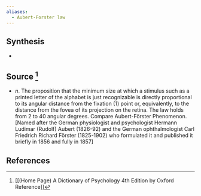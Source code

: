 ```yaml
---
aliases:
  - Aubert-Forster law
---
```

## Synthesis
- 
## Source [^1]
- $n$. The proposition that the minimum size at which a stimulus such as a printed letter of the alphabet is just recognizable is directly proportional to its angular distance from the fixation (1) point or, equivalently, to the distance from the fovea of its projection on the retina. The law holds from 2 to 40 angular degrees. Compare Aubert-Förster Phenomenon. \[Named after the German physiologist and psychologist Hermann Ludimar (Rudolf) Aubert (1826-92) and the German ophthalmologist Carl Friedrich Richard Förster (1825-1902) who formulated it and published it briefly in 1856 and fully in 1857]
## References

[^1]: [[(Home Page) A Dictionary of Psychology 4th Edition by Oxford Reference]]